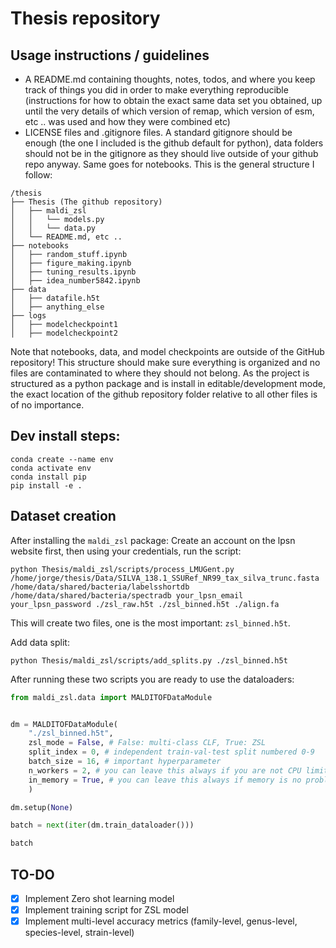 # Thesis repository

## Usage instructions / guidelines

- A README.md containing thoughts, notes, todos, and where you keep track of things you did in order to make everything reproducible (instructions for how to obtain the exact same data set you obtained, up until the very details of which version of remap, which version of esm, etc .. was used and how they were combined etc)
- LICENSE files and .gitignore files. A standard gitignore should be enough (the one I included is the github default for python), data folders should not be in the gitignore as they should live outside of your github repo anyway. Same goes for notebooks. This is the general structure I follow:
```
/thesis
├── Thesis (The github repository)
│   ├── maldi_zsl
│   │   └── models.py
│   │   └── data.py
│   └── README.md, etc ..
├── notebooks
│   ├── random_stuff.ipynb
│   ├── figure_making.ipynb
│   ├── tuning_results.ipynb
│   ├── idea_number5842.ipynb
├── data
│   ├── datafile.h5t
│   ├── anything_else
├── logs
│   ├── modelcheckpoint1
│   ├── modelcheckpoint2
```
Note that notebooks, data, and model checkpoints are outside of the GitHub repository!
This structure should make sure everything is organized and no files are contaminated to where they should not belong. As the project is structured as a python package and is install in editable/development mode, the exact location of the github repository folder relative to all other files is of no importance.


## Dev install steps:

```
conda create --name env
conda activate env
conda install pip
pip install -e .
```


## Dataset creation

After installing the `maldi_zsl` package:
Create an account on the lpsn website first, then using your credentials, run the script:

```
python Thesis/maldi_zsl/scripts/process_LMUGent.py /home/jorge/thesis/Data/SILVA_138.1_SSURef_NR99_tax_silva_trunc.fasta /home/data/shared/bacteria/labelsshortdb /home/data/shared/bacteria/spectradb your_lpsn_email your_lpsn_password ./zsl_raw.h5t ./zsl_binned.h5t ./align.fa
```

This will create two files, one is the most important: `zsl_binned.h5t`.

Add data split:
```
python Thesis/maldi_zsl/scripts/add_splits.py ./zsl_binned.h5t
```


After running these two scripts you are ready to use the dataloaders:
```python
from maldi_zsl.data import MALDITOFDataModule


dm = MALDITOFDataModule(
    "./zsl_binned.h5t",
    zsl_mode = False, # False: multi-class CLF, True: ZSL
    split_index = 0, # independent train-val-test split numbered 0-9
    batch_size = 16, # important hyperparameter
    n_workers = 2, # you can leave this always if you are not CPU limited
    in_memory = True, # you can leave this always if memory is no problem
    )

dm.setup(None)

batch = next(iter(dm.train_dataloader()))

batch
```

## TO-DO

- [x] Implement Zero shot learning model
- [x] Implement training script for ZSL model
- [x] Implement multi-level accuracy metrics (family-level, genus-level, species-level, strain-level)
